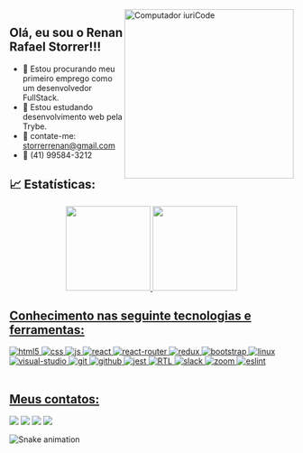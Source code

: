 <img src="https://raw.githubusercontent.com/MicaelliMedeiros/micaellimedeiros/master/image/computer-illustration.png" min-width="3500px" max-width="300px" width="300px" align="right" alt="Computador iuriCode">

## Olá, eu sou o Renan Rafael Storrer!!!

- 🔭 Estou procurando meu primeiro emprego como um desenvolvedor FullStack.
- 🌱 Estou estudando desenvolvimento web pela Trybe.
- 📧 contate-me: storrerrenan@gmail.com
- 📱 (41) 99584-3212

## 📈 Estatísticas:
<div align="center">
  <a href="https://github.com/Renan-Storrer">
  <img height="150em" src="https://github-readme-stats.vercel.app/api?username=Renan-Storrer&show_icons=true&theme=chartreuse-dark&include_all_commits=true&count_private=true"/>
  <img height="150em" src="https://github-readme-stats.vercel.app/api/top-langs/?username=Renan-Storrer&layout=compact&langs_count=7&theme=chartreuse-dark"/>
</div>

## Conhecimento nas seguinte tecnologias e ferramentas:
<div>
  <img alt="html5" src="https://img.shields.io/badge/HTML5-E34F26?style=for-the-badge&logo=html5&logoColor=white" />
  <img alt="css" src="https://img.shields.io/badge/CSS3-1572B6?style=for-the-badge&logo=css3&logoColor=white" />
  <img alt="js" src="https://img.shields.io/badge/JavaScript-323330?style=for-the-badge&logo=javascript&logoColor=F7DF1E" />
  <img alt="react" src="https://img.shields.io/badge/React-20232A?style=for-the-badge&logo=react&logoColor=61DAFB" />
  <img alt="react-router" src="https://img.shields.io/badge/React_Router-CA4245?style=for-the-badge&logo=react-router&logoColor=white"/>
  <img alt="redux" src="https://img.shields.io/badge/redux-%23593d88.svg?style=for-the-badge&logo=redux&logoColor=white"/> 
  <img alt="bootstrap" src="https://img.shields.io/badge/bootstrap-%23563D7C.svg?style=for-the-badge&logo=bootstrap&logoColor=white"/>
  <img alt="linux" src="https://img.shields.io/badge/Linux-FCC624?style=for-the-badge&logo=linux&logoColor=black"/>
  <img alt="visual-studio" src="https://img.shields.io/badge/Visual%20Studio%20Code-0078d7.svg?style=for-the-badge&logo=visual-studio-code&logoColor=white"/>
  <img alt="git" src="https://img.shields.io/badge/git-%23F05033.svg?style=for-the-badge&logo=git&logoColor=white"/>
  <img alt="github" src="https://img.shields.io/badge/github-%23121011.svg?style=for-the-badge&logo=github&logoColor=white"/>
  <img alt="jest" src="https://img.shields.io/badge/-jest-%23C21325?style=for-the-badge&logo=jest&logoColor=white"/>
   <img alt="RTL" src="https://img.shields.io/badge/-TestingLibrary-%23E33332?style=for-the-badge&logo=testing-library&logoColor=white"/>
  <img alt="slack" src="https://img.shields.io/badge/Slack-4A154B?style=for-the-badge&logo=slack&logoColor=white"/>
  <img alt="zoom" src="https://img.shields.io/badge/Zoom-2D8CFF?style=for-the-badge&logo=zoom&logoColor=white"/>
  <img alt="eslint" src="https://img.shields.io/badge/ESLint-4B3263?style=for-the-badge&logo=eslint&logoColor=white"/>
  
  <div/>
<br/>

## Meus contatos:

<div> 
   <a href = "mailto:storrerrenan@gmail.com"><img src="https://img.shields.io/badge/-Gmail-%23333?style=for-the-badge&logo=gmail&logoColor=white" target="_blank"></a>
  <a href="https://www.linkedin.com/in/renanstorrer" target="_blank"><img src="https://img.shields.io/badge/-LinkedIn-%230077B5?style=for-the-badge&logo=linkedin&logoColor=white" target="_blank"></a> 
    <a href="https://www.instagram.com/renan_storrer" target="_blank"><img src="https://img.shields.io/badge/-Instagram-%23E4405F?style=for-the-badge&logo=instagram&logoColor=white" target="_blank"></a>
    <a href="http://api.whatsapp.com/send?1=pt_BR&phone=5541995843212" target="_blank"><img src="https://img.shields.io/badge/WhatsApp-25D366?style=for-the-badge&logo=whatsapp&logoColor=white" target="_blank"></a>
 
  ![Snake animation](https://github.com/Renan-Storrer/Renan-Storrer/blob/output/github-contribution-grid-snake.svg)
 
</div>
